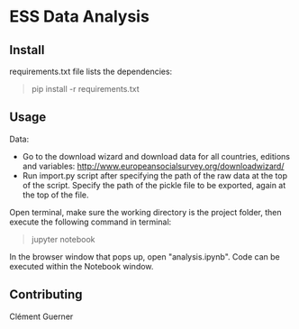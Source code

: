 # ESS Data Analysis

## Install

requirements.txt file lists the dependencies:
> pip install -r requirements.txt

## Usage

Data:
* Go to the download wizard and download data for all countries, editions and variables: http://www.europeansocialsurvey.org/downloadwizard/
* Run import.py script after specifying the path of the raw data at the top of the script. Specify the path of the pickle file to be exported, again at the top of the file.

Open terminal, make sure the working directory is the project folder, then execute the following command in terminal:
> jupyter notebook

In the browser window that pops up, open "analysis.ipynb". Code can be executed within the Notebook window.

## Contributing

Clément Guerner